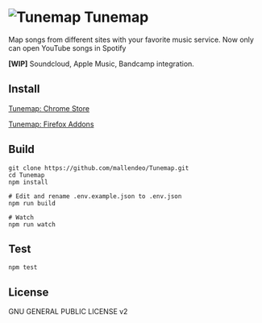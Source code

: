 # ![Tunemap](https://raw.githubusercontent.com/mallendeo/Tunemap/master/src/assets/icon48.png) Tunemap

Map songs from different sites with your favorite music service.
Now only can open YouTube songs in Spotify

**[WIP]** Soundcloud, Apple Music, Bandcamp integration.

## Install
[Tunemap: Chrome Store](https://chrome.google.com/webstore/detail/youtify/hkcmkfpmieckdagpoifmeieihclpphbg?hl=en)

[Tunemap: Firefox Addons](#)

## Build

    git clone https://github.com/mallendeo/Tunemap.git
    cd Tunemap
    npm install

    # Edit and rename .env.example.json to .env.json
    npm run build

    # Watch
    npm run watch

## Test

    npm test

## License

GNU GENERAL PUBLIC LICENSE v2
